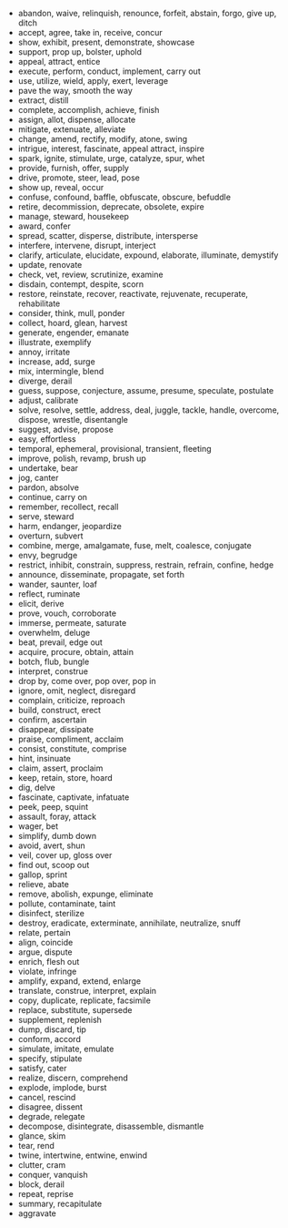 
- abandon, waive, relinquish, renounce, forfeit, abstain, forgo, give up, ditch
- accept, agree, take in, receive, concur
- show, exhibit, present, demonstrate, showcase
- support, prop up, bolster, uphold
- appeal, attract, entice
- execute, perform, conduct, implement, carry out
- use, utilize, wield, apply, exert, leverage
- pave the way, smooth the way
- extract, distill
- complete, accomplish, achieve, finish
- assign, allot, dispense, allocate
- mitigate, extenuate, alleviate
- change, amend, rectify, modify, atone, swing
- intrigue, interest, fascinate, appeal attract, inspire
- spark, ignite, stimulate, urge, catalyze, spur, whet
- provide, furnish, offer, supply
- drive, promote, steer, lead, pose
- show up, reveal, occur
- confuse, confound, baffle, obfuscate, obscure, befuddle
- retire, decommission, deprecate, obsolete, expire
- manage, steward, housekeep
- award, confer
- spread, scatter, disperse, distribute, intersperse
- interfere, intervene, disrupt, interject
- clarify, articulate, elucidate, expound, elaborate, illuminate, demystify
- update, renovate
- check, vet, review, scrutinize, examine
- disdain, contempt, despite, scorn
- restore, reinstate, recover, reactivate, rejuvenate, recuperate, rehabilitate
- consider, think, mull, ponder
- collect, hoard, glean, harvest
- generate, engender, emanate
- illustrate, exemplify
- annoy, irritate
- increase, add, surge
- mix, intermingle, blend
- diverge, derail
- guess, suppose, conjecture, assume, presume, speculate, postulate
- adjust, calibrate
- solve, resolve, settle, address, deal, juggle, tackle, handle, overcome, dispose, wrestle, disentangle
- suggest, advise, propose
- easy, effortless
- temporal, ephemeral, provisional, transient, fleeting
- improve, polish, revamp, brush up
- undertake, bear
- jog, canter
- pardon, absolve
- continue, carry on
- remember, recollect, recall
- serve, steward
- harm, endanger, jeopardize
- overturn, subvert
- combine, merge, amalgamate, fuse, melt, coalesce, conjugate
- envy, begrudge
- restrict, inhibit, constrain, suppress, restrain, refrain, confine, hedge
- announce, disseminate, propagate, set forth
- wander, saunter, loaf
- reflect, ruminate
- elicit, derive
- prove, vouch, corroborate
- immerse, permeate, saturate
- overwhelm, deluge
- beat, prevail, edge out
- acquire, procure, obtain, attain
- botch, flub, bungle
- interpret, construe
- drop by, come over, pop over, pop in
- ignore, omit, neglect, disregard
- complain, criticize, reproach
- build, construct, erect
- confirm, ascertain
- disappear, dissipate
- praise, compliment, acclaim
- consist, constitute, comprise
- hint, insinuate
- claim, assert, proclaim
- keep, retain, store, hoard
- dig, delve
- fascinate, captivate, infatuate
- peek, peep, squint
- assault, foray, attack
- wager, bet
- simplify, dumb down
- avoid, avert, shun
- veil, cover up, gloss over
- find out, scoop out
- gallop, sprint
- relieve, abate
- remove, abolish, expunge, eliminate
- pollute, contaminate, taint
- disinfect, sterilize
- destroy, eradicate, exterminate, annihilate, neutralize, snuff
- relate, pertain
- align, coincide
- argue, dispute
- enrich, flesh out
- violate, infringe
- amplify, expand, extend, enlarge
- translate, construe, interpret, explain
- copy, duplicate, replicate, facsimile
- replace, substitute, supersede
- supplement, replenish
- dump, discard, tip
- conform, accord
- simulate, imitate, emulate
- specify, stipulate
- satisfy, cater
- realize, discern, comprehend
- explode, implode, burst
- cancel, rescind
- disagree, dissent
- degrade, relegate
- decompose, disintegrate, disassemble, dismantle
- glance, skim
- tear, rend
- twine, intertwine, entwine, enwind
- clutter, cram
- conquer, vanquish
- block, derail
- repeat, reprise
- summary, recapitulate
- aggravate
